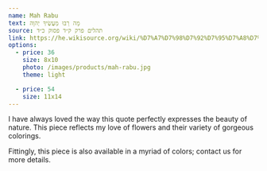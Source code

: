 ```yaml
---
name: Mah Rabu
text: מָה רַבּוּ מַעֲשֶׂיךָ יְהוָה
source: תהלים פרק ק״ד פסוק כ״ד
link: https://he.wikisource.org/wiki/%D7%A7%D7%98%D7%92%D7%95%D7%A8%D7%99%D7%94:%D7%AA%D7%94%D7%9C%D7%99%D7%9D_%D7%A7%D7%93_%D7%9B%D7%93
options:
  - price: 36
    size: 8x10
    photo: /images/products/mah-rabu.jpg
    theme: light

  - price: 54
    size: 11x14 
---
```


I have always loved the way this quote perfectly expresses the beauty of nature. This piece reflects my love of flowers and their variety of gorgeous colorings.

Fittingly, this piece is also available in a myriad of colors; contact us for more details.